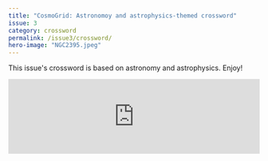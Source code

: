```yaml
---
title: "CosmoGrid: Astronomoy and astrophysics-themed crossword"
issue: 3
category: crossword
permalink: /issue3/crossword/
hero-image: "NGC2395.jpeg"
---
```


This issue's crossword is based on astronomy and astrophysics. Enjoy!

<iframe class="crossword-iframe" allow="web-share; fullscreen" style="border:none; width: 100% !important; position: static;display: block !important; margin: 0 !important;" src="https://puzzleme.amuselabs.com/pmm/crossword?id=0d6d9c91&set=0f2008d8845731e3634527c9ceec252c915a083f82d229222a91210aa3df1ddc&embed=1" aria-label="Puzzle Me Game"> </iframe>
